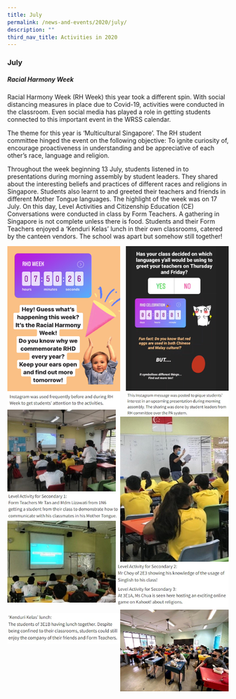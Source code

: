 ```yaml
---
title: July
permalink: /news-and-events/2020/july/
description: ""
third_nav_title: Activities in 2020
---
```

### **July**
##### **Racial Harmony Week**

Racial Harmony Week (RH Week) this year took a different spin. With social distancing measures in place due to Covid-19, activities were conducted in the classroom. Even social media has played a role in getting students connected to this important event in the WRSS calendar.

The theme for this year is ‘Multicultural Singapore’. The RH student committee hinged the event on the following objective: To ignite curiosity of, encourage proactiveness in understanding and be appreciative of each other’s race, language and religion.

Throughout the week beginning 13 July, students listened in to presentations during morning assembly by student leaders. They shared about the interesting beliefs and practices of different races and religions in Singapore. Students also learnt to and greeted their teachers and friends in different Mother Tongue languages. The highlight of the week was on 17 July. On this day, Level Activities and Citizenship Education (CE) Conversations were conducted in class by Form Teachers. A gathering in Singapore is not complete unless there is food. Students and their Form Teachers enjoyed a ‘Kenduri Kelas’ lunch in their own classrooms, catered by the canteen vendors. The school was apart but somehow still together!

<img src="/images/2020%20july%201.jpg"
     style="width:51%" align=left>
<img src="/images/2020%20july%202.jpg"
     style="width:46.5%" align=right>
		 
<img src="/images/2020%20july%20caption%201%20new.jpg"
     style="width:51%" align=left>
<img src="/images/2020%20july%20caption%202.jpg"
     style="width:46.5%" align=right>		 

<img src="/images/2020%20july%203.jpg"
     style="width:49%" align=left>
<img src="/images/2020%20july%205.jpg"
     style="width:49%" align=right>
<img src="/images/2020%20july%20caption%203.jpg"
     style="width:51%" align=left>		 
<img src="/images/2020%20july%204.jpg"
     style="width:49%" align=left>
<img src="/images/2020%20july%20caption%205.jpg"
     style="width:51%" align=right>

<br><br><br><br><br><br>
<br><br><br><br><br><br>
<br><br><br><br><br><br>
<br><br><br><br><br><br>
<br><br><br><br><br><br>
<br><br><br><br><br><br>

<img src="/images/2020%20july%20caption%204.jpg"
     style="width:51%" align=left>		 
<img src="/images/2020%20july%206.jpg"
     style="width:49%" align=right>		 
		 
<br><br><br><br>
<br><br><br>

<img src="/images/2020%20july%20caption%206.jpg"
     style="width:51%" align=right>